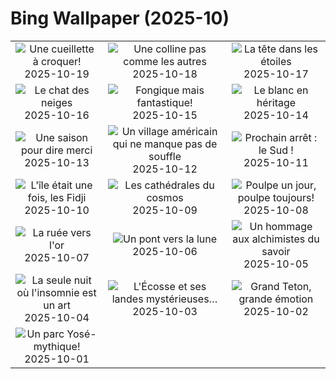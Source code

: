 # Bing Wallpaper (2025-10)

|  |  |  |
|:---:|:---:|:---:|
| ![](https://www.bing.com/th?id=OHR.AppleHarvest_FR-CA4246985686_400x240.jpg "Une cueillette à croquer!") 2025-10-19 | ![](https://www.bing.com/th?id=OHR.SilburyHill_FR-CA4132362264_400x240.jpg "Une colline pas comme les autres") 2025-10-18 | ![](https://www.bing.com/th?id=OHR.JasperFestival_FR-CA3527865015_400x240.jpg "La tête dans les étoiles") 2025-10-17 |
| ![](https://www.bing.com/th?id=OHR.SiberianLynx_FR-CA6049925751_400x240.jpg "Le chat des neiges") 2025-10-16 | ![](https://www.bing.com/th?id=OHR.AmethystLaccaria_FR-CA5987509321_400x240.jpg "Fongique mais fantastique!") 2025-10-15 | ![](https://www.bing.com/th?id=OHR.OiaSantorini_FR-CA5934910466_400x240.jpg "Le blanc en héritage") 2025-10-14 |
| ![](https://www.bing.com/th?id=OHR.AlgonParkOnt_FR-CA7190465944_400x240.jpg "Une saison pour dire merci") 2025-10-13 | ![](https://www.bing.com/th?id=OHR.SaranacLake_FR-CA6110965968_400x240.jpg "Un village américain qui ne manque pas de souffle") 2025-10-12 | ![](https://www.bing.com/th?id=OHR.WoodDuckHen_FR-CA5874866623_400x240.jpg "Prochain arrêt : le Sud !") 2025-10-11 |
| ![](https://www.bing.com/th?id=OHR.MonurikiFiji_FR-CA5819012564_400x240.jpg "L'île était une fois, les Fidji") 2025-10-10 | ![](https://www.bing.com/th?id=OHR.WebbPillars_FR-CA5755457684_400x240.jpg "Les cathédrales du cosmos") 2025-10-09 | ![](https://www.bing.com/th?id=OHR.OctopusCyanea_FR-CA5704542701_400x240.jpg "Poulpe un jour, poulpe toujours!") 2025-10-08 |
| ![](https://www.bing.com/th?id=OHR.RidgwayAspens_FR-CA5613578369_400x240.jpg "La ruée vers l'or") 2025-10-07 | ![](https://www.bing.com/th?id=OHR.AnshunBridge_FR-CA5523096910_400x240.jpg "Un pont vers la lune") 2025-10-06 | ![](https://www.bing.com/th?id=OHR.TeacherOwl_FR-CA5450813824_400x240.jpg "Un hommage aux alchimistes du savoir") 2025-10-05 |
| ![](https://www.bing.com/th?id=OHR.InsideOutNB_FR-CA5265996893_400x240.jpg "La seule nuit où l'insomnie est un art") 2025-10-04 | ![](https://www.bing.com/th?id=OHR.SkyeHeather_FR-CA5322356431_400x240.jpg "L'Écosse et ses landes mystérieuses…") 2025-10-03 | ![](https://www.bing.com/th?id=OHR.OxbowBend_FR-CA6912917825_400x240.jpg "Grand Teton, grande émotion") 2025-10-02 |
| ![](https://www.bing.com/th?id=OHR.YosemiteClark_FR-CA6784551281_400x240.jpg "Un parc Yosé-mythique!") 2025-10-01 |  |  |
